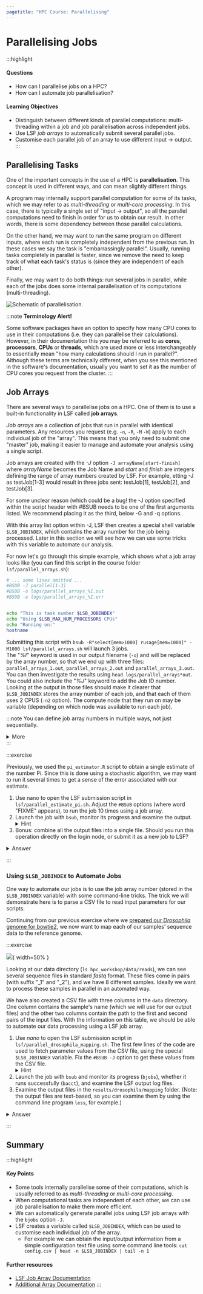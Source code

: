 ```yaml
---
pagetitle: "HPC Course: Parallelising"
---
```


# Parallelising Jobs

:::highlight
#### Questions

- How can I parallelise jobs on a HPC?
- How can I automate job parallelisation?

#### Learning Objectives

- Distinguish between different kinds of parallel computations: multi-threading within a job and job parallelisation across independent jobs.
- Use LSF _job arrays_ to automatically submit several parallel jobs.
- Customise each parallel job of an array to use different input -> output.
:::

## Parallelising Tasks

One of the important concepts in the use of a HPC is **parallelisation**.
This concept is used in different ways, and can mean slightly different things.

A program may internally support parallel computation for some of its tasks, which we may refer to as _multi-threading_ or _multi-core processing_.
In this case, there is typically a single set of "input -> output", so all the parallel computations need to finish in order for us to obtain our result.
In other words, there is some dependency between those parallel calculations.

On the other hand, we may want to run the same program on different inputs, where each run is completely independent from the previous run. In these cases we say the task is "embarrassingly parallel".
Usually, running tasks completely in parallel is faster, since we remove the need to keep track of what each task's status is (since they are independent of each other).

Finally, we may want to do both things: run several jobs in parallel, while each of the jobs does some internal parallelisation of its computations (multi-threading).

![Schematic of parallelisation.](images/parallel.svg)

:::note
**Terminology Alert!**

Some software packages have an option to specify how many CPU cores to use in their computations (i.e. they can parallelise their calculations).
However, in their documentation this you may be referred to as **cores**, **processors**, **CPUs** or **threads**, which are used more or less interchangeably to essentially mean "how many calculations should I run in parallel?".
Although these terms are technically different, when you see this mentioned in the software's documentation, usually you want to set it as the number of CPU cores you request from the cluster.
:::


## Job Arrays

There are several ways to parallelise jobs on a HPC.
One of them is to use a built-in functionality in LSF called **job arrays**.

_Job arrays_ are a collection of jobs that run in parallel with identical parameters.
Any resources you request (e.g. `-n`, `-R`, `-M` `-W`) apply to each individual job of the "array".
This means that you only need to submit one "master" job, making it easier to manage and automate your analysis using a single script.

Job arrays are created with the *-J* option `-J arrayName[start-finish]` where *arrayName* becomes the Job Name and *start* and *finish* are integers defining the range of array numbers created by LSF.  For example, etting -J as testJob[1-3] would result in three jobs sent: testJob[1], testJob[2], and testJob[3].

For some unclear reason (which could be a bug! the -J option specified within the script header with #BSUB needs to be one of the first arguments listed.  We recommend placing it as the third, below -G and -q options.

With this array list option within -J, LSF then creates a special shell variable `$LSB_JOBINDEX`, which contains the array number for the job being processed.
Later in this section we will see how we can use some tricks with this variable to automate our analysis.

For now let's go through this simple example, which shows what a job array looks like (you can find this script in the course folder `lsf/parallel_arrays.sh`):

```bash
# ... some lines omitted ...
#BSUB -J parallel[1-3]
#BSUB -o logs/parallel_arrays_%I.out
#BSUB -e logs/parallel_arrays_%I.err


echo "This is task number $LSB_JOBINDEX"
echo "Using $LSB_MAX_NUM_PROCESSORS CPUs"
echo "Running on:"
hostname
```

Submitting this script with `bsub -R"select[mem>1000] rusage[mem=1000]" -M1000 lsf/parallel_arrays.sh` will launch 3 jobs.  
The "_%I_" keyword is used in our output filename (`-o`) and will be replaced by the array number, so that we end up with three files: `parallel_arrays_1.out`, `parallel_arrays_2.out` and `parallel_arrays_3.out`.  You can then investigate the results using `head logs/parallel_arrays*out`.  You could also include the "_%J_" keyword to add the Job ID number.  
Looking at the output in those files should make it clearer that `$LSB_JOBINDEX` stores the array number of each job, and that each of them uses 2 CPUS (`-n2` option).
The compute node that they run on may be variable (depending on which node was available to run each job).


:::note
You can define job array numbers in multiple ways, not just sequentially.

<details><summary>More</summary>
Here are some examples:

| Option | Description |
| -: | :------ |
| `-J jobName[0-31]` | index values between 0 and 31 |
| `-J jobName[1,3,5,7]` | index values of 1, 3, 5 and 7 |
| `-J [1-100]%10` | index values between 1 and 100, batching 10 elements to run at the same time. |
</details>
:::

:::exercise

Previously, we used the `pi_estimator.R` script to obtain a single estimate of the number Pi.
Since this is done using a stochastic algorithm, we may want to run it several times to get a sense of the error associated with our estimate.

1. Use nano to open the LSF submission script in `lsf/parallel_estimate_pi.sh`. Adjust the `#BSUB` options (where word "FIXME" appears), to run the job 10 times using a job array.
2. Launch the job with `bsub`, monitor its progress and examine the output. <details><summary>Hint</summary> Note that the output of `pi_estimator.R` is now being sent to individual text files to the directory `results/pi/`. </details>
3. Bonus: combine all the output files into a single file. Should you run this operation directly on the login node, or submit it as a new job to LSF?

<details><summary>Answer</summary>

**A1.**

In our script, we need to add `#BSUB -J parallelEst[1-10]` as one of our options, so that when we submit this script to `bsub`, it will run 10 iterations of it in parallel.

Also, remember to edit LSF's working directory with your username, at the top of the script in the `#bsub -cwd` option.

**A2.**

We can launch our adjusted script with `bsub lsf/parallel_estimate_pi.sh`.
Note that because we are simply using default memory, we can omit the -R and -M options.
When we check our jobs with `bjobs`, we will notice several jobs with JOBID in the format "ID_1", "ID_2", etc.
These indicate the number of the array that is currently running as part of that job submission.

In this case, we will get 10 output log files, each with the job array number at the end of the filename (we used the `%I` keyword in the `#BSUB -o` option to achieve this).

The 10 separate estimates of Pi were written to separate text files named `results/pi/replicate_1.txt`, `results/pi/replicate_2.txt`, etc.
If we examine this file (e.g. with `less results/pi_estimate_1.txt`) we can see it has the results of all the runs of our simulation.

**A3.**

To combine the results of these 10 replicate runs of our Pi estimate, we could use the Unix tool `cat`:

`cat results/pi/replicate_*.txt > results/pi/combined_estimates.txt`



</details>

:::


### Using `$LSB_JOBINDEX` to Automate Jobs

One way to automate our jobs is to use the job array number (stored in the `$LSB_JOBINDEX` variable) with some command-line tricks.
The trick we will demonstrate here is to parse a CSV file to read input parameters for our scripts.

Continuing from our previous exercise where we [prepared our _Drosophila_ genome for bowtie2](04-software.html#Loading_Conda_Environments), we now want to map each of our samples' sequence data to the reference genome.


:::exercise



![](images/mapping.png){ width=50% }

Looking at our data directory (`ls hpc_workshop/data/reads`), we can see several sequence files in standard _fastq_ format.
These files come in pairs (with suffix "_1" and "_2"), and we have 8 different samples.
Ideally we want to process these samples in parallel in an automated way.

We have also created a CSV file with three columns in the `data` directory.
One column contains the sample's name (which we will use for our output files) and the other two columns contain the path to the first and second pairs of the input files.
With the information on this table, we should be able to automate our data processing using a LSF job array.

1. Use _nano_ to open the LSF submission script in `lsf/parallel_drosophila_mapping.sh`. The first few lines of the code are used to fetch parameter values from the CSV file, using the special `$LSB_JOBINDEX` variable. Fix the `#BSUB -J` option to get these values from the CSV file. <details><summary>Hint</summary>The array should have as many numbers as there are lines in our CSV file. However, make sure the array number starts at 2 because the CSV file has a header with column names.</details>
2. Launch the job with `bsub` and monitor its progress (`bjobs`), whether it runs successfully (`bacct`), and examine the LSF output log files.
3. Examine the output files in the `results/drosophila/mapping` folder. (Note: the output files are text-based, so you can examine them by using the command line program `less`, for example.)

<details><summary>Answer</summary>

**A1.**

Our array numbers should be: `#BSUB -J drosophila[2-9]`.
We start at 2, because the parameter values start at the second line of the parameter file.
We finish at 9, because that's the number of lines in the CSV file.

We also need to adjust the `head -n` command a few lines down to pull the correct line according to the $LSB_JOBINDEX variable assigned to each job.

**A2.**

We can submit the script with `bsub -R"select[mem>1000] rusage[mem=1000]" -M1000 lsf/parallel_drosophila_mapping.sh `.
While the job is running we can monitor its status with `bjobs`.
We should see several jobs listed with IDs as `JOBID_ARRAYID` format.

Because we used the `%I` keyword in our `#BSUB -o` option, we will have an output log file for each job of the array.
We can list these log files with `ls logs/drosophila_mapping_*.out` (using the "*" wildcard to match any character).
If we examine the content of one of these files (e.g. `cat logs/drosophila_mapping_2.out`), at the top we should only see the messages we printed with the `echo` commands.
The actual output of the `bowtie2` program is a file in [SAM](https://en.wikipedia.org/wiki/SAM_(file_format) format, which is saved into the `results/drosophila/mapping` folder.

**A3.**

Once all the array jobs finish, we should have 8 SAM files in `ls results/drosophila/mapping`.
We can examine the content of these files, although they are not terribly useful by themselves.
In a typical bioinformatics workflow these files would be used for further analysis, for example SNP-calling.

</details>

:::



## Summary

:::highlight
#### Key Points

- Some tools internally parallelise some of their computations, which is usually referred to as _multi-threading_ or _multi-core processing_.
- When computational tasks are independent of each other, we can use job parallelisation to make them more efficient.
- We can automatically generate parallel jobs using LSF job arrays with the `bjobs` option `-J`.
- LSF creates a variable called `$LSB_JOBINDEX`, which can be used to customise each individual job of the array.
  - For example we can obtain the input/output information from a simple configuration text file using some command line tools:
  `cat config.csv | head -n $LSB_JOBINDEX | tail -n 1`

#### Further resources

- [LSF Job Array Documentation](https://www.ibm.com/docs/en/spectrum-lsf/10.1.0?topic=administration-job-arrays)
- [Additional Array Documentation](https://www.hpc.dtu.dk/?page_id=1434)
:::
